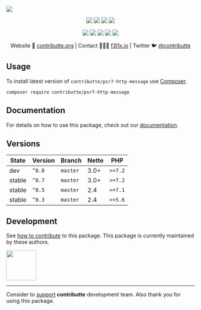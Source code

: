 ![](https://heatbadger.now.sh/github/readme/contributte/psr7-http-message/)

<p align=center>
    <a href="https://github.com/contributte/psr7-http-message/actions"><img src="https://badgen.net/github/checks/contributte/psr7-http-message"></a>
    <a href="https://coveralls.io/r/contributte/psr7-http-message"><img src="https://badgen.net/coveralls/c/github/contributte/psr7-http-message"></a>
    <a href="https://packagist.org/packages/contributte/psr7-http-message"><img src="https://badgen.net/packagist/dm/contributte/psr7-http-message"></a>
    <a href="https://packagist.org/packages/contributte/psr7-http-message"><img src="https://badgen.net/packagist/v/contributte/psr7-http-message"></a>
</p>
<p align=center>
    <a href="https://packagist.org/packages/contributte/psr7-http-message"><img src="https://badgen.net/packagist/php/contributte/psr7-http-message"></a>
    <a href="https://github.com/contributte/psr7-http-message"><img src="https://badgen.net/github/license/contributte/psr7-http-message"></a>
    <a href="https://bit.ly/ctteg"><img src="https://badgen.net/badge/support/gitter/cyan"></a>
    <a href="https://bit.ly/cttfo"><img src="https://badgen.net/badge/support/forum/yellow"></a>
    <a href="https://contributte.org/partners.html"><img src="https://badgen.net/badge/sponsor/donations/F96854"></a>
</p>

<p align=center>
    Website 🚀 <a href="https://contributte.org">contributte.org</a> | Contact 👨🏻‍💻 <a href="https://f3l1x.io">f3l1x.io</a> | Twitter 🐦 <a href="https://twitter.com/contributte">@contributte</a>
</p>

## Usage

To install latest version of `contributte/psr7-http-message` use [Composer](https://getcomposer.com).

```
composer require contributte/psr7-http-message
```

## Documentation

For details on how to use this package, check out our [documentation](.docs).

## Versions

| State       | Version | Branch   | Nette | PHP     |
|-------------|---------|----------|-------|---------|
| dev         | `^0.8`  | `master` | 3.0+  | `>=7.2` |
| stable      | `^0.7`  | `master` | 3.0+  | `>=7.2` |
| stable      | `^0.5`  | `master` | 2.4   | `>=7.1` |
| stable      | `^0.3`  | `master` | 2.4   | `>=5.6` |

## Development

See [how to contribute](https://contributte.org) to this package. This package is currently maintained by these authors.

<a href="https://github.com/f3l1x">
    <img width="80" height="80" src="https://avatars.githubusercontent.com/f3l1x">
</a>

-----

Consider to [support](https://contributte.com/partners) **contributte** development team.
Also thank you for using this package.
